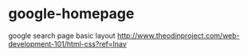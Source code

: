 # google-homepage
google search page basic layout
http://www.theodinproject.com/web-development-101/html-css?ref=lnav
